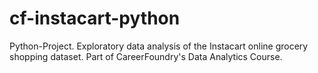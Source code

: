 # cf-instacart-python
Python-Project. Exploratory data analysis of the Instacart online grocery shopping dataset. Part of CareerFoundry's Data Analytics Course.
